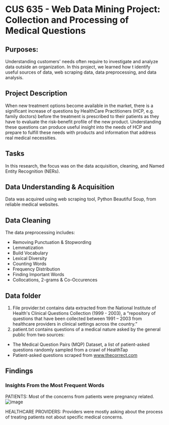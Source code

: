 # CUS 635 - Web Data Mining Project: Collection and Processing of Medical Questions

## Purposes:
Understanding customers' needs often require to investigate and analyze data outside an organization. In this project, we learned how t identify useful sources of data, web scraping data, data preprocessing, and data analysis. 

## Project Description
When new treatment options become available in the market, there is a significant increase of questions by HealthCare Practitioners (HCP, e.g. family doctors) before the treatment is prescribed to their patients as they have to evaluate the risk-benefit profile of the new product.
Understanding these questions can produce useful insight into the needs of HCP and prepare to fulfill these needs with products and information that address real medical necessities.

## Tasks
In this research, the focus was on the data acquisition, cleaning, and Named Entity Recognition (NERs). 

## Data Understanding & Acquisition
Data was acquired using web scraping tool, Python Beautiful Soup, from reliable medical websites.

## Data Cleaning
The data preprocessing includes:
- Removing Punctuation & Stopwording
- Lemmatization
- Build Vocabulary
- Lexical Diversity
- Counting Words
- Frequency Distribution
- Finding Important Words
- Collocations, 2-grams & Co-Occurences

## Data folder
1. File provider.txt contains data extracted from the National Institute of Health's Clinical Questions Collection (1999 - 2003), a “repository of questions that have been collected between 1991 – 2003 from healthcare providers in clinical settings across the country.”
2. patient.txt contains questions of a medical nature asked by the general public from two sources:
- The Medical Question Pairs (MQP) Dataset, a list of patient-asked questions randomly sampled from a crawl of HealthTap
- Patient-asked questions scraped from www.thecorrect.com

## Findings
### Insights From the Most Frequent Words
PATIENTS: Most of the concerns from patients were pregnancy related. 
![image](https://user-images.githubusercontent.com/87792252/147958263-f47edbf1-af97-45ac-9d10-cffe9dde0857.png)

HEALTHCARE PROVIDERS: Providers were mostly asking about the process of treating patients not about specific medical concerns. 

